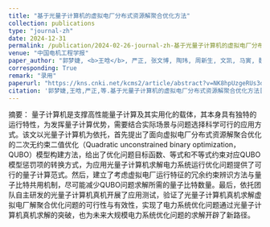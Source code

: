 ```yaml
---
title: "基于光量子计算机的虚拟电厂分布式资源解聚合优化方法"
collection: publications
type: "journal-zh"
date: 2024-12-31
permalink: /publication/2024-02-26-journal-zh-基于光量子计算机的虚拟电厂分布式资源解聚合优化方法
venue: "中国电机工程学报"
paper_author: "郭梦婕, <b>王晗</b>, 严正, 张文博, 陶玮, 周新生, 文凯, 马寅, 魏海"
corresponding: True
remark: "录用"
paperurl: "https://kns.cnki.net/kcms2/article/abstract?v=NK8hpUzgeRUs3dcrsqKqf0gcUrpsB0CNWjkJ3LSW95cJU1VyJOWg1V0x7beEnxWN6FFU8Kez7KGN3xhCi5bvKhFmGGVLT1YUhvUqZv6iiypfbYN82fPpQbQR6aB3D2u6L2iyLioO2DZfCD3fh3dwhvoBklmg_n37E-69_3cBQCKeXbkxbOAVU1siCpuGaimx&uniplatform=NZKPT&language=CHS"
citation: '郭梦婕,王晗,严正,等.基于光量子计算机的虚拟电厂分布式资源解聚合优化方法[J/OL].中国电机工程学报,1-12[2024-12-11].'
---
```


摘要：
量子计算机是支撑高性能量子计算及其实用化的载体，其本身具有独特的运行特性，为发挥量子计算优势，需要结合实际场景与问题选择科学可行的应用方式。该文以光量子计算机为依托，首先提出了面向虚拟电厂分布式资源解聚合优化的二次无约束二值优化（Quadratic unconstrained binary optimization，QUBO）模型构建方法，给出了优化问题目标函数、等式和不等式约束对应QUBO模型惩罚项的转换方式，为应用光量子计算机求解电力系统运行优化问题提供了可行的量子计算范式。然后，建立了考虑虚拟电厂运行特征的冗余约束辨识方法与量子比特共用机制，尽可能减少QUBO问题求解所需的量子比特数量。最后，依托团队自主研发的光量子计算机真机开展了应用测试，验证了光量子计算机真机求解虚拟电厂解聚合优化问题的可行性与有效性，实现了电力系统优化问题通过光量子计算机真机求解的突破，也为未来大规模电力系统优化问题的求解开辟了新路径。

